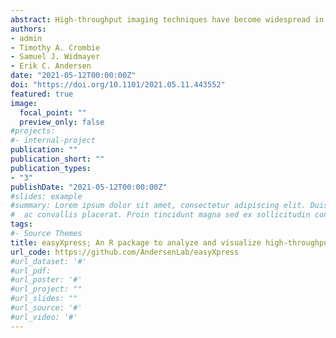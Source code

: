 ```yaml
---
abstract: High-throughput imaging techniques have become widespread in many fields of biology. These powerful platforms generate large quantities of data that can be difficult to process and visualize efficiently using existing tools. We developed easyXpress to process and review *C. elegans* high-throughput microscopy data in the R environment. The package provides a logical workflow for the reading, analysis, and visualization of data generated using CellProfiler’s WormToolbox. We equipped easyXpress with powerful functions to customize the filtering of noise in data, specifically by identifying and removing objects that deviate from expected animal measurements. This flexibility in data filtering allows users to optimize their analysis pipeline to match their needs. In addition, easyXpress includes tools for generating detailed visualizations, allowing the user to interactively compare summary statistics across wells and plates with ease. Researchers studying *C. elegans* benefit from this streamlined and extensible package as it is complementary to CellProfiler and leverages the R environment to rapidly process and analyze large high-throughput imaging datasets.
authors:
- admin
- Timothy A. Crombie
- Samuel J. Widmayer
- Erik C. Andersen
date: "2021-05-12T00:00:00Z"
doi: "https://doi.org/10.1101/2021.05.11.443552"
featured: true
image: 
  focal_point: ""
  preview_only: false
#projects:
#- internal-project
publication: ""
publication_short: ""
publication_types:
- "3"
publishDate: "2021-05-12T00:00:00Z"
#slides: example
#summary: Lorem ipsum dolor sit amet, consectetur adipiscing elit. Duis posuere tellus
#  ac convallis placerat. Proin tincidunt magna sed ex sollicitudin condimentum.
tags:
#- Source Themes
title: easyXpress; An R package to analyze and visualize high-throughput C. elegans microscopy data generated using CellProfiler
url_code: https://github.com/AndersenLab/easyXpress
#url_dataset: '#'
#url_pdf: 
#url_poster: '#'
#url_project: ""
#url_slides: ""
#url_source: '#'
#url_video: '#'
---
```


